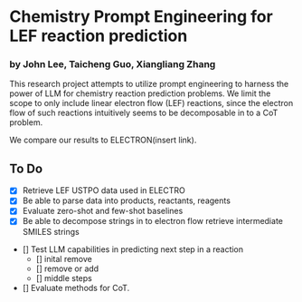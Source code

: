 # Chemistry Prompt Engineering for LEF reaction prediction
### by John Lee, Taicheng Guo, Xiangliang Zhang

This research project attempts to utilize prompt engineering to harness the power of LLM for chemistry reaction prediction problems. We limit the scope to only include linear electron flow (LEF) reactions, since the electron flow of such reactions intuitively seems to be decomposable in to a CoT problem.

We compare our results to ELECTRON(insert link).


## To Do

- [x] Retrieve LEF USTPO data used in ELECTRO
- [x] Be able to parse data into products, reactants, reagents
- [x] Evaluate zero-shot and few-shot baselines
- [x] Be able to decompose strings in to electron flow retrieve intermediate SMILES strings
- [] Test LLM capabilities in predicting next step in a reaction
    - [] inital remove
    - [] remove or add
    - [] middle steps
- [] Evaluate methods for CoT.